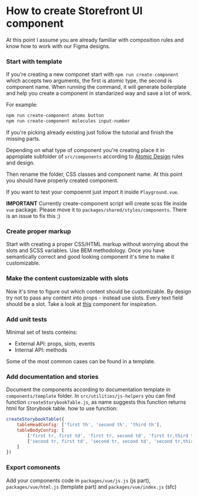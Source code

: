 # How to create Storefront UI component

At this point I assume you are already familiar with composition rules and know how to work with our Figma designs.


### Start with template

If you're creating a new componet start with `npm run create-component` which accepts two arguments, the first is atomic
type, the second is component name. When running the command, it will generate boilerplate and help you create a component in standarized way and save a lot of work.

For example:
```bash
npm run create-component atoms button
npm run create-component molecules input-number
```

If you're picking already existing just follow the tutorial and finish the missing parts.

Depending on what type of component you're creating place it in appropiate subfolder of `src/components` according to [Atomic Design](http://bradfrost.com/blog/post/atomic-web-design/) rules and design. 

Then rename the folder, CSS classes and component name. At this point you should have properly created component.

If you want to test your compoennt just import it inside `Playground.vue`.

**IMPORTANT** Currently create-component script will create scss file inside `vue` package. Please move it to `packages/shared/styles/components`. There is an issue to fix this ;)

### Create proper markup

Start with creating a proper CSS/HTML markup without worrying about the slots and SCSS variables. Use BEM methodology. Once you have semantically correct and good looking component it's time to make it customizable.

### Make the content customizable with slots

Now it's time to figure out which content should be customizable. By design try not to pass any content into props - instead use slots. Every text field should be a slot. Take a look at [this](https://github.com/DivanteLtd/storefront-ui/blob/master/src/components/molecules/SfBanner/SfBanner.html) component for inspiration.

### Add unit tests 

Minimal set of tests conteins:

- External API: props, slots, events
- Internal API: methods

Some of the most common cases can be found in a template.

### Add documentation and stories

Document the components according to documentation template in `components/template` folder. In `src/utilities/js-helpers` you can find function `createStorybookTable.js`, as name suggests this function returns html for Storybook table. how to use function:

```javascript
createStorybookTable({
    tableHeadConfig: ['first th', 'second th', 'third th'],
    tableBodyConfig: [
        ['first tr, first td', 'first tr, second td', 'first tr,third td'],
        ['second tr, first td', 'second tr, second td', 'second tr,third td'],
    ]
})
```

### Export comonents

Add your components code in `packages/vue/js.js` (js part), `packages/vue/html.js` (template part) and `packages/vue/index.js` (sfc)
